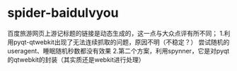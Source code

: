 # spider-baidulvyou
百度旅游网页上游记标题的链接是动态生成的，这一点与大众点评有所不同；
1.利用pyqt-qtwebkit出现了无法连续抓取的问题，原因不明（不稳定？）
  尝试随机的useragent、睡眠随机秒数都没有效果
2.第二个方案，利用spynner，它是对pyqt的qtwebkit的封装（其实质还是webkit进行处理）
